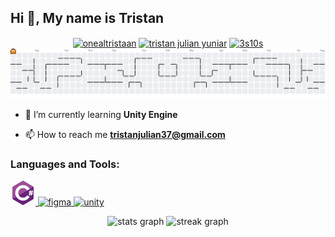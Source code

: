 <h2 align="left">Hi 👋, My name is Tristan</h2>

<div align="center">
  <a href="https://twitter.com/onealtristaan" target="blank"><img align="center" src="https://raw.githubusercontent.com/rahuldkjain/github-profile-readme-generator/master/src/images/icons/Social/twitter.svg" alt="onealtristaan" height="30" width="40" /></a>
  <a href="https://linkedin.com/in/tristan julian yuniar" target="blank"><img align="center" src="https://raw.githubusercontent.com/rahuldkjain/github-profile-readme-generator/master/src/images/icons/Social/linked-in-alt.svg" alt="tristan julian yuniar" height="30" width="40" /></a>
  <a href="https://instagram.com/3s10s" target="blank"><img align="center" src="https://raw.githubusercontent.com/rahuldkjain/github-profile-readme-generator/master/src/images/icons/Social/instagram.svg" alt="3s10s" height="30" width="40" /></a>
</div>

<picture>
  <source media="(prefers-color-scheme: dark)" srcset="https://raw.githubusercontent.com/onealtristan/onealtristan/output/pacman-contribution-graph-dark.svg">
  <source media="(prefers-color-scheme: light)" srcset="https://raw.githubusercontent.com/onealtristan/onealtristan/output/pacman-contribution-graph.svg">
  <img alt="pacman contribution graph" src="https://raw.githubusercontent.com/onealtristan/onealtristan/output/pacman-contribution-graph.svg">
</picture>

- 🌱 I’m currently learning **Unity Engine**

- 📫 How to reach me **tristanjulian37@gmail.com**

<h3 align="left">Languages and Tools:</h3>
<p align="left"> <a href="https://www.w3schools.com/cs/" target="_blank" rel="noreferrer"> <img src="https://raw.githubusercontent.com/devicons/devicon/master/icons/csharp/csharp-original.svg" alt="csharp" width="40" height="40"/> </a> <a href="https://www.figma.com/" target="_blank" rel="noreferrer"> <img src="https://www.vectorlogo.zone/logos/figma/figma-icon.svg" alt="figma" width="40" height="40"/> </a> <a href="https://unity.com/" target="_blank" rel="noreferrer"> <img src="https://www.vectorlogo.zone/logos/unity3d/unity3d-icon.svg" alt="unity" width="40" height="40"/> </a> </p>

<div align="center">
  <img src="https://github-readme-stats.vercel.app/api?username=onealtristan&hide_title=false&hide_rank=true&show_icons=true&include_all_commits=true&count_private=true&disable_animations=false&theme=dracula&locale=en&hide_border=false" height="150" alt="stats graph"  />
  <img src="https://streak-stats.demolab.com?user=onealtristan&locale=en&mode=daily&theme=dracula&hide_border=false&border_radius=5&order=3" height="150" alt="streak graph" />
</div>
